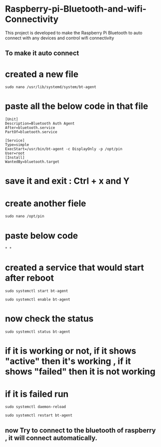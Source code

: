 # Raspberry-pi-Bluetooth-and-wifi-Connectivity
This project is developed to make the Raspberry Pi Bluetooth to auto connect with any devices and  control wifi connectivity 


## To make it auto connect

# created a new file
```
sudo nano /usr/lib/systemd/system/bt-agent
```
# paste all the below code in that file

```
[Unit]
Description=Bluetooth Auth Agent
After=bluetooth.service
PartOf=bluetooth.service

[Service]
Type=simple
ExecStart=/usr/bin/bt-agent -c DisplayOnly -p /opt/pin
User=root
[Install]
WantedBy=bluetooth.target
```
# save it and exit :  Ctrl + x and Y


# create another fiele
```
sudo nano /opt/pin
```

# paste below code
```
* *
```
# created a service that would start after reboot
```
sudo systemctl start bt-agent
```
```
sudo systemctl enable bt-agent
```

# now check the status
```
sudo systemctl status bt-agent
```
# if it is working or not, if it shows "active" then it's working , if it shows "failed" then it is  not working 
# if it is failed run 
```
sudo systemctl daemon-reload
```
```
sudo systemctl restart bt-agent
```

## now Try to connect to the bluetooth of raspberry , it will connect automatically.
